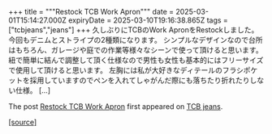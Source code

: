+++
title = """Restock TCB Work Apron"""
date = 2025-03-01T15:14:27.000Z
expiryDate = 2025-03-10T19:16:38.865Z
tags = ["tcbjeans","jeans"]
+++
久しぶりにTCBのWork ApronをRestockしました。 今回もデニムとストライプの2種類になります。 シンプルなデザインなので台所はもちろん、ガレージや庭での作業等様々なシーンで使って頂けると思います。 紐で簡単に結んで調整して頂く仕様なので男性も女性も基本的にはフリーサイズで使用して頂けると思います。 左胸には私が大好きなディテールのフラシポケットを採用していますのでペンを入れてしゃがんだ際にも落ちたり折れたりしない仕様。 \[…\]

The post [Restock TCB Work Apron](http://tcbjeans.com/2025/03/02/51447) first appeared on [TCB jeans](http://tcbjeans.com).

[[source]](http://tcbjeans.com/2025/03/02/51447)
